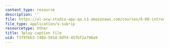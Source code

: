 ```yaml
---
content_type: resource
description: ''
file: https://ol-ocw-studio-app-qa.s3.amazonaws.com/courses/6-00-introduction-to-computer-science-and-programming-fall-2008/f3f9f6b3748d59148dfd45fbf2a796a9_ewd7Lf2dr5Q.vtt
file_type: application/x-subrip
resourcetype: Other
title: 3play caption file
uid: f3f9f6b3-748d-5914-8dfd-45fbf2a796a9
---
```

